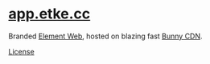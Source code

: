 # [app.etke.cc](https://app.etke.cc)

Branded [Element Web](https://github.com/vector-im/element-web/), hosted on blazing fast [Bunny CDN](https://bunny.net?ref=z3pduwxhge).

[License](https://github.com/vector-im/element-web/blob/develop/LICENSE)
